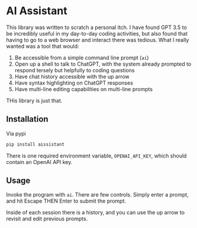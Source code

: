 # AI Assistant

This library was written to scratch a personal itch.  I have found GPT 3.5 to be incredibly useful in my day-to-day coding activities, but also found that having to go to a web browser and interact there was tedious.  What I really wanted was a tool that would:

1. Be accessible from a simple command line prompt (`ai`)
1. Open up a shell to talk to ChatGPT, with the system already prompted to respond tersely but helpfully to coding questions
1. Have chat history accessible with the up arrow
1. Have syntax highlighting on ChatGPT responses
1. Have multi-line editing capabilities on multi-line prompts

THis library is just that.

## Installation

Via pypi

```bash
pip install aissistant
```

There is one required environment variable, `OPENAI_API_KEY`, which should contain an OpenAI API key.

## Usage

Invoke the program with `ai`.  There are few controls. Simply enter a prompt, and hit Escape THEN Enter to submit the prompt.

Inside of each session there is a history, and you can use the up arrow to revisit and edit previous prompts.
